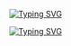 [![Typing SVG](https://readme-typing-svg.demolab.com?font=Fira+Code&pause=1000&color=0CF71D&center=true&vCenter=true&random=false&width=435&lines=Welcome+to+my+profile)](https://git.io/typing-svg)

[![Typing SVG](https://readme-typing-svg.demolab.com?font=Fira+Code&weight=600&size=18&duration=5150&pause=1000&color=35FFAC&multiline=true&random=false&width=435&lines=Technologies%3A)](https://git.io/typing-svg)
